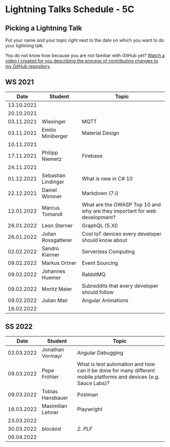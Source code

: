 # Lightning Talks Schedule - 5C

## Picking a Lightning Talk

Put your name and your topic right next to the date on which you want to do your lightning talk.

You do not know how because you are not familiar with GitHub yet? [Watch a video I created for you describing the process of contributing changes to my GitHub repository](https://youtu.be/mBprBD16P3g).

## WS 2021

| Date       | Student | Topic |
| ---------- | ------- | ----- |
| 13.10.2021 |         |       |
| 20.10.2021 |         |       |
| 03.11.2021 |Wiesinger|  MQTT |
| 03.11.2021 | Emilio Miniberger | Material Design |
| 10.11.2021 |         |       |
| 17.11.2021 | Philipp Niemetz | Firebase |
| 24.11.2021 |         |       |
| 01.12.2021 | Sebastian Lindinger | What is new in C# 10 |
| 22.12.2021 | Daniel Wimmer | Markdown (7.i) |
| 12.01.2022 | Marcus Tomandl | What are the OWASP Top 10 and why are they important for web development? |
| 26.01.2022 | Leon Sterner | GraphQL (5.XI) |
| 26.01.2022 | Julian Rossgatterer | Cool IoT devices every developer should know about |
| 02.02.2022 | Sandro Kierner | Serverless Computing |
| 09.02.2022 | Markus Ortner| Event Sourcing |
| 09.02.2022 | Johannes Huemer | RabbitMQ |
| 09.02.2022 | Moritz Maier | Subreddits that every developer should follow |
| 09.02.2022 | Julian Mair | Angular Animations |
| 16.02.2022 |         |       |

## SS 2022

| Date       | Student | Topic |
| ---------- | ------- | ----- |
| 02.03.2022 | Jonathan Vormayr | Angular Dabugging |
| 09.03.2022 | Pepe Fröhler | What is test automation and how can it be done for many different mobile platforms and devices (e.g. Sauce Labs)? |
| 09.03.2022 | Tobias Hansbauer | Postman |
| 16.03.2022 | Maximilian Lehner | Playwright |
| 23.03.2022 |         |       |
| 30.03.2022 | *blocked* | *2. PLF* |
| 06.04.2022 |         |       |
